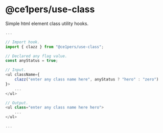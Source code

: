 # @ce1pers/use-class

Simple html element class utility hooks.

```javascript
...

// Import hook.
import { clazz } from "@ce1pers/use-class";

// Declared any flag value.
const anyStatus = true;

// Input.
<ul className={
    clazz("enter any class name here", anyStatus ? "hero" : "zero")
}>
    ...
</ul>

// Output.
<ul class="enter any class name here hero">
    ...
</ul>

...
```
